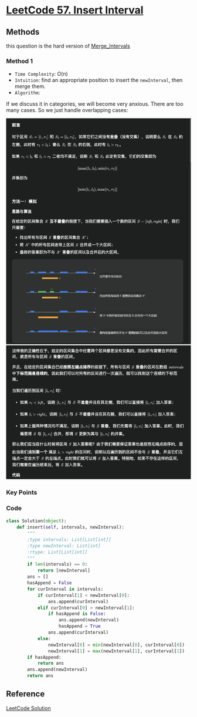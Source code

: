 # [LeetCode 57. Insert Interval](https://leetcode.com/problems/insert-interval/)

## Methods

this question is the hard version of [Merge_Intervals](/Tricky/Merge_Intervals/)

### Method 1

* `Time Complexity`: O(n)
* `Intuition`: find an appropriate position to insert the `newInterval`, then merge them.
* `Algorithm`:

If we discuss it in categories, we will become very anxious. There are too many cases. So we just handle overlapping cases:

![150](/Image/150.png)
![151](/Image/151.png)

### Key Points

### Code

```python
class Solution(object):
    def insert(self, intervals, newInterval):
        """
        :type intervals: List[List[int]]
        :type newInterval: List[int]
        :rtype: List[List[int]]
        """
        if len(intervals) == 0:
            return [newInterval]
        ans = []
        hasAppend = False
        for curInterval in intervals:
            if curInterval[1] < newInterval[0]:
                ans.append(curInterval)
            elif curInterval[0] > newInterval[1]:
                if hasAppend is False:
                    ans.append(newInterval)
                    hasAppend = True
                ans.append(curInterval)
            else:
                newInterval[0] = min(newInterval[0], curInterval[0])
                newInterval[1] = max(newInterval[1], curInterval[1])
        if hasAppend:
            return ans
        ans.append(newInterval)
        return ans
```

## Reference

[LeetCode Solution](https://leetcode.cn/problems/insert-interval/solutions/472151/cha-ru-qu-jian-by-leetcode-solution/)